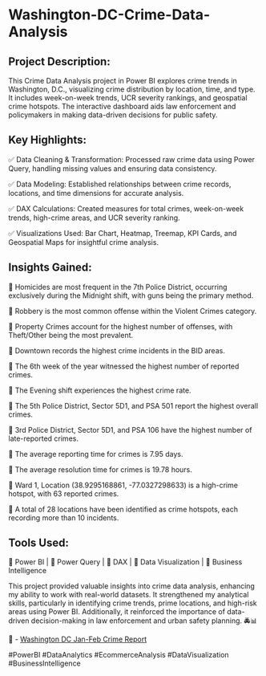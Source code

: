 # Washington-DC-Crime-Data-Analysis

## Project Description:

This Crime Data Analysis project in Power BI explores crime trends in Washington, D.C., visualizing crime distribution by location, time, and type. It includes week-on-week trends, UCR severity rankings, and geospatial crime hotspots. The interactive dashboard aids law enforcement and policymakers in making data-driven decisions for public safety. 

## Key Highlights:

✅ Data Cleaning & Transformation: Processed raw crime data using Power Query, handling missing values and ensuring data consistency.

✅ Data Modeling: Established relationships between crime records, locations, and time dimensions for accurate analysis.

✅ DAX Calculations: Created measures for total crimes, week-on-week trends, high-crime areas, and UCR severity ranking.

✅ Visualizations Used: Bar Chart, Heatmap, Treemap, KPI Cards, and Geospatial Maps for insightful crime analysis.

## Insights Gained:

🔹 Homicides are most frequent in the 7th Police District, occurring exclusively during the Midnight shift, with guns being the primary method.

🔹 Robbery is the most common offense within the Violent Crimes category.

🔹 Property Crimes account for the highest number of offenses, with Theft/Other being the most prevalent.

🔹 Downtown records the highest crime incidents in the BID areas.

🔹 The 6th week of the year witnessed the highest number of reported crimes.

🔹 The Evening shift experiences the highest crime rate.

🔹 The 5th Police District, Sector 5D1, and PSA 501 report the highest overall crimes.

🔹 3rd Police District, Sector 5D1, and PSA 106 have the highest number of late-reported crimes.

🔹 The average reporting time for crimes is 7.95 days.

🔹 The average resolution time for crimes is 19.78 hours.

🔹 Ward 1, Location (38.9295168861, -77.0327298633) is a high-crime hotspot, with 63 reported crimes.

🔹 A total of 28 locations have been identified as crime hotspots, each recording more than 10 incidents.

## Tools Used:

🔹 Power BI | 🔹 Power Query | 🔹 DAX | 🔹 Data Visualization | 🔹 Business Intelligence

This project provided valuable insights into crime data analysis, enhancing my ability to work with real-world datasets. It strengthened my analytical skills, particularly in identifying crime trends, prime locations, and high-risk areas using Power BI. Additionally, it reinforced the importance of data-driven decision-making in law enforcement and urban safety planning. 🚔📊

🔗 - <a href="https://github.com/Raju-1209/Washington-DC-Crime-Data-Analysis/blob/main/Washington%20DC%20Jan-Feb%20Crime%20Report.pdf">Washington DC Jan-Feb Crime Report</a> 

#PowerBI #DataAnalytics #EcommerceAnalysis #DataVisualization #BusinessIntelligence


